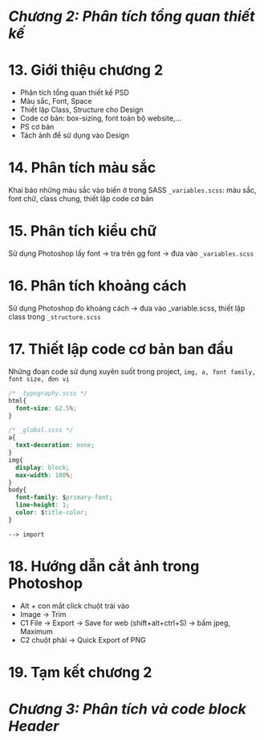 # *Chương 2: Phân tích tổng quan thiết kế*

# 13. Giới thiệu chương 2

* Phân tích tổng quan thiết kế PSD
* Màu sắc, Font, Space
* Thiết lập Class, Structure cho Design
* Code cơ bản: box-sizing, font toàn bộ website,...
* PS cơ bản
* Tách ảnh để sử dụng vào Design

# 14. Phân tích màu sắc

Khai báo những màu sắc vào biến ở trong SASS `_variables.scss`: màu sắc, font chữ, class chung, thiết lập code cơ bản

# 15. Phân tích kiểu chữ

Sử dụng Photoshop lấy font -> tra trên gg font -> đưa vào `_variables.scss`

# 16. Phân tích khoảng cách

Sử dụng Photoshop đo khoảng cách -> đưa vào _variable.scss, thiết lập class trong `_structure.scss`

# 17. Thiết lập code cơ bản ban đầu

Những đoạn code sử dụng xuyên suốt trong project, `img, a, font family, font size, đơn vị`
```css
/* _typography.scss */
html{
  font-size: 62.5%;
}
```
```css
/* _global.scss */
a{
  text-decoration: none;
}
img{
  display: block;
  max-width: 100%;
}
body{
  font-family: $primary-font;
  line-height: 1;
  color: $title-color;
}
```
`--> import`

# 18. Hướng dẫn cắt ảnh trong Photoshop

- Alt + con mắt click chuột trái vào
- Image -> Trim
- C1 File -> Export -> Save for web (shift+alt+ctrl+S) -> bấm jpeg, Maximum
- C2 chuột phải -> Quick Export of PNG

# 19. Tạm kết chương 2

# *Chương 3: Phân tích và code block Header*
